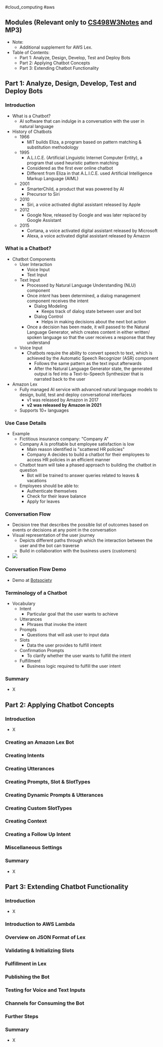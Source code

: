 #cloud_computing #aws 

## Modules (Relevant only to [CS498W3Notes](../../Coursera/CS498-%20Cloud%20Computing%20Applications/W3/CS498W3Notes.md) and MP3)

- Note:
	- Additional supplement for AWS Lex.
- Table of Contents:
	- Part 1: Analyze, Design, Develop, Test and Deploy Bots
	- Part 2: Applying Chatbot Concepts
	- Part 3: Extending Chatbot Functionality

## Part 1: Analyze, Design, Develop, Test and Deploy Bots

### Introduction

- What is a Chatbot?
	- AI software that can indulge in a conversation with the user in natural language
- History of Chatbots
	- 1966
		- MIT builds Eliza, a program based on pattern matching & substitution methodology 
	- 1995
		- A.L.I.C.E. (Artificial Linguistic Internet Computer Entity), a program that used heuristic pattern matching
		- Considered as the first ever online chatbot
		- Different from Eliza in that A.L.I.C.E. used Artificial Intelligence Markup Language (AIML)
	- 2001
		- SmarterChild, a product that was powered by AI
		- Precursor to Siri
	- 2010
		- Siri, a voice activated digital assistant released by Apple
	- 2012
		- Google Now, released by Google and was later replaced by Google Assistant
	- 2015
		- Cortana, a voice activated digital assistant released by Microsoft
		- Alexa, a voice activated digital assistant released by Amazon

### What is a Chatbot?

- Chatbot Components
	- User Interaction
		- Voice Input
		- Text Input
	- Text Input
		- Processed by Natural Language Understanding (NLU) component
		- Once *intent* has been determined, a dialog management component receives the intent
			- Dialog Modeling
				- Keeps track of dialog state between user and bot
			- Dialog Control
				- Helps in making decisions about the next bot action
		- Once a decision has been made, it will passed to the Natural Language Generator, which creates content in either written/ spoken language so that the user receives a response that they understand
	- Voice Input
		- Chatbots require the ability to convert speech to text, which is achieved by the Automatic Speech Recognizer (ASR) component
			- Follows the same pattern as the text input afterwards
			- After the Natural Language Generator state, the generated output is fed into a Text-to-Speech Synthesizer that is narrated back to the user
- Amazon Lex
	- Fully managed AI service with advanced natural language models to design, build, test and deploy conversational interfaces
		- v1 was released by Amazon in 2017
		- **v2 was released by Amazon in 2021**
	- Supports 10+ languages

### Use Case Details

- Example
	- Fictitious insurance company: "Company A"
	- Company A is profitable but employee satisfaction is low
		- Main reason identified is "scattered HR policies"
		- Company A decides to build a chatbot for their employees to access HR policies in an efficient manner
	- Chatbot team will take a phased approach to building the chatbot in question
		- Bot will be trained to answer queries related to leaves & vacations
	- Employees should be able to:
		- Authenticate themselves
		- Check for their leave balance
		- Apply for leaves

### Conversation Flow

- Decision tree that describes the possible list of outcomes based on events or decisions at any point in the conversation
- Visual representation of the user journey
	- Depicts different paths through which the interaction between the user and the bot can traverse
	- Build in collaboration with the business users (customers)
- ![](assets/Flowchart.png)

### Conversation Flow Demo

- Demo at [Botsociety](app.botsociety.io)

### Terminology of a Chatbot

- Vocabulary
	- Intent
		- Particular goal that the user wants to achieve
	- Utterances
		- Phrases that invoke the intent
	- Prompts
		- Questions that will ask user to input data
	- Slots
		- Data the user provides to fulfill intent
	- Confirmation Prompts
		- To clarify whether the user wants to fulfill the intent
	- Fulfillment
		- Business logic required to fulfill the user intent

### Summary

- X

## Part 2: Applying Chatbot Concepts

### Introduction

- X

### Creating an Amazon Lex Bot

### Creating Intents

### Creating Utterances

### Creating Prompts, Slot & SlotTypes

### Creating Dynamic Prompts & Utterances 

### Creating Custom SlotTypes

### Creating Context

### Creating a Follow Up Intent

### Miscellaneous Settings

### Summary

- X

## Part 3: Extending Chatbot Functionality

### Introduction

- X

### Introduction to AWS Lambda

### Overview on JSON Format of Lex

### Validating & Initializing Slots

### Fulfillment in Lex

### Publishing the Bot

### Testing for Voice and Text Inputs

### Channels for Consuming the Bot

### Further Steps

### Summary

- X